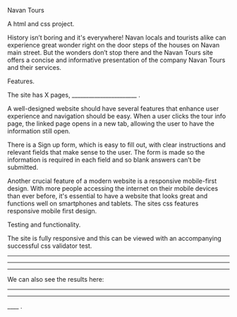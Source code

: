Navan Tours 

A html and css project.

History isn’t boring and it's everywhere! Navan locals and tourists alike can experience great wonder right on the door steps of the houses on Navan main street. But the wonders don’t stop there and the Navan Tours site offers a concise and informative presentation of the company Navan Tours and their services.

Features.

The site has X pages, _______________________ .

A well-designed website should have several features that enhance user experience and navigation should be easy. When a user clicks the tour info page, the linked page opens in a new tab, allowing the user to have the information still open. 

There is a Sign up form, which is easy to fill out, with clear instructions and relevant fields that make sense to the user. The form is made so the information is required in each field and so blank answers can’t be submitted.

Another crucial feature of a modern website is a responsive mobile-first design. With more people accessing the internet on their mobile devices than ever before, it's essential to have a website that looks great and functions well on smartphones and tablets. The sites css features responsive mobile first design.

Testing and functionality.

The site is fully responsive and this can be viewed with an accompanying successful css validator test.

____
____
____

We can also see the results here:
____
____
____ . 
